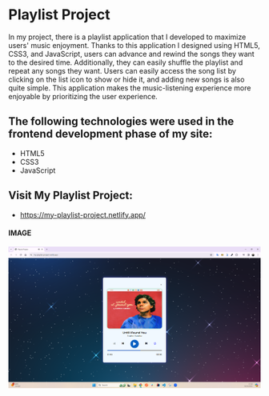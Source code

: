 <h1>Playlist Project</h1>

In my project, there is a playlist application that I developed to maximize users' music enjoyment. Thanks to this application I designed using HTML5, CSS3, and JavaScript, users can advance and rewind the songs they want to the desired time. Additionally, they can easily shuffle the playlist and repeat any songs they want. Users can easily access the song list by clicking on the list icon to show or hide it, and adding new songs is also quite simple. This application makes the music-listening experience more enjoyable by prioritizing the user experience.

<h2> The following technologies were used in the frontend development phase of my site: </h2>

- HTML5
- CSS3
- JavaScript

<h2> Visit My Playlist Project: </h2>

- https://my-playlist-project.netlify.app/

<h4>IMAGE</h4>

![](assets/my-playlist-project-photo.png)

